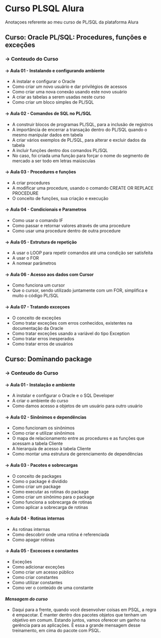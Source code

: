 # Curso PLSQL Alura
Anotaçoes referente ao meu curso de PL/SQL da plataforma Alura 

## Curso: Oracle PL/SQL: Procedures, funções e exceções
  ### → Conteudo do Curso
  ####      → Aula 01 - Instalando e configurando ambiente
  - A instalar e configurar o Oracle
  - Como criar um novo usuário e dar privilégios de acessos
  - Como criar uma nova conexão usando este novo usuário
  - A criar as tabelas a serem usadas neste curso
  - Como criar um bloco simples de PL/SQL
  
  ####      → Aula 02 - Comandos de SQL no PL/SQL
  - A construir blocos de programas PL/SQL, para a inclusão de registros
  - A importância de encerrar a transação dentro do PL/SQL quando o mesmo manipular dados em tabela
  - A criar vários exemplos de PL/SQL, para alterar e excluir dados da tabela
  - A incluir funções dentro dos comandos PL/SQL
  - No caso, foi criada uma função para forçar o nome do segmento de mercado a ser todo em letras maiúsculas
  
  ####      → Aula 03 - Procedures e funções
  - A criar procedures
  - A modificar uma procedure, usando o comando CREATE OR REPLACE PROCEDURE
  - O conceito de funções, sua criação e execução
  
  ####      → Aula 04 - Condicionais e Parametros
  - Como usar o comando IF
  - Como passar e retornar valores através de uma procedure
  - Como usar uma procedure dentro de outra procedure
  
  ####      → Aula 05 - Extrutura de repetição
  - A usar o LOOP para repetir comandos até uma condição ser satisfeita
  - A usar o FOR
  - A nomear parâmetros
  
  ####      → Aula 06 - Acesso aos dados com Cursor
  - Como funciona um cursor
  - Que o cursor, sendo utilizado juntamente com um FOR, simplifica e muito o código PL/SQL

  ####      → Aula 07 - Tratando exceçoes
  - O conceito de exceções
  - Como tratar exceções com erros conhecidos, existentes na documentação da Oracle
  - Como tratar exceções usando a variável do tipo Exception
  - Como tratar erros inesperados
  - Como tratar erros de usuários



## Curso: Dominando package
 ### → Conteudo do Curso
  ####      → Aula 01 - Instalação e ambiente
  - A instalar e configurar o Oracle e o SQL Developer
  - A criar o ambiente do curso
  - Como damos acesso a objetos de um usuário para outro usuário
    
  ####      → Aula 02 - Sinônimos e dependências
  - Como funcionam os sinônimos
  - Como criar e utilizar sinônimos
  - O mapa de relacionamento entre as procedures e as funções que acessam a tabela Cliente
  - A hierarquia de acesso à tabela Cliente
  - Como montar uma estrutura de gerenciamento de dependências
  
  ####      → Aula 03 - Pacotes e sobrecargas
  - O conceito de packages
  - Como o package é dividido
  - Como criar um package
  - Como executar as rotinas do package
  - Como criar um sinônimo para o package
  - Como funciona a sobrecarga de rotinas
  - Como aplicar a sobrecarga de rotinas
  
  ####      → Aula 04 - Rotinas internas 
  - As rotinas internas
  - Como descobrir onde uma rotina é referenciada
  - Como apagar rotinas
  
  ####      → Aula 05 - Excecoes e constantes
  - Exceções
  - Como adicionar exceções
  - Como criar um acesso público
  - Como criar constantes
  - Como utilizar constantes
  - Como ver o conteúdo de uma constante
#### *Mensagem do curso*
  - Daqui para a frente, quando você desenvolver coisas em PSQL, a regra é empacotar. É manter dentro dos pacotes objetos que tenham um objetivo em comum. 
  Estando juntos, vamos oferecer um ganho na gerência para as aplicações. É essa a grande mensagem desse treinamento, em cima do pacote com PSQL.
